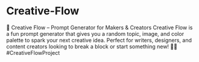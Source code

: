 # Creative-Flow
🌈 Creative Flow – Prompt Generator for Makers &amp; Creators Creative Flow is a fun prompt generator that gives you a random topic, image, and color palette to spark your next creative idea. Perfect for writers, designers, and content creators looking to break a block or start something new! 🎨✨ #CreativeFlowProject
